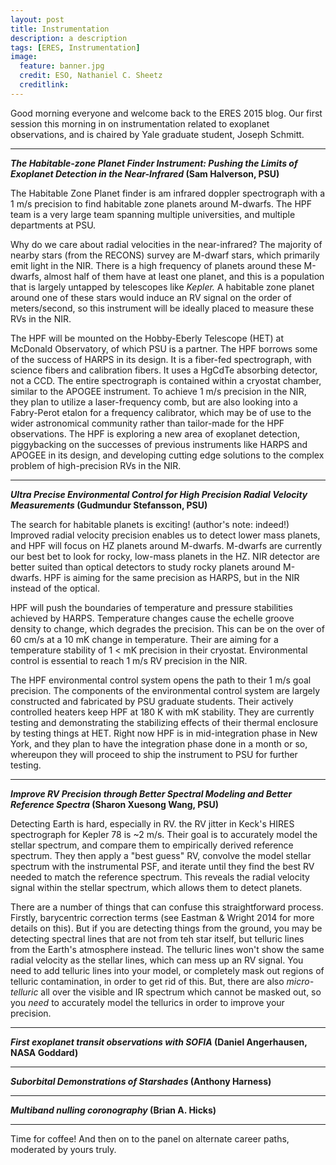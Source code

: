```yaml
---
layout: post
title: Instrumentation
description: a description 
tags: [ERES, Instrumentation]
image:
  feature: banner.jpg
  credit: ESO, Nathaniel C. Sheetz
  creditlink: 
---
```

Good morning everyone and welcome back to the ERES 2015 blog. Our first session this morning in on instrumentation related to exoplanet observations, and is chaired by Yale graduate student, Joseph Schmitt.

---
***The Habitable-zone Planet Finder Instrument: Pushing the Limits of Exoplanet Detection in the Near-Infrared* (Sam Halverson, PSU)**

The Habitable Zone Planet finder is am infrared doppler spectrograph with a 1 m/s precision to find habitable zone planets around M-dwarfs. The HPF team is a very large team spanning multiple universities, and multiple departments at PSU.

Why do we care about radial velocities in the near-infrared? The majority of nearby stars (from the RECONS) survey are M-dwarf stars, which primarily emit light in the NIR. There is a high frequency of planets around these M-dwarfs, almost half of them have at least one planet, and this is a population that is largely untapped by telescopes like *Kepler.* A habitable zone planet around one of these stars would induce an RV signal on the order of meters/second, so this instrument will be ideally placed to measure these RVs in the NIR.

The HPF will be mounted on the Hobby-Eberly Telescope (HET) at McDonald Observatory, of which PSU is a partner. The HPF borrows some of the success of HARPS in its design. It is a fiber-fed spectrograph, with science fibers and calibration fibers. It uses a HgCdTe absorbing detector, not a CCD. The entire spectrograph is contained within a cryostat chamber, similar to the APOGEE instrument. To achieve 1 m/s precision in the NIR, they plan to utilize a laser-frequency comb, but are also looking into a Fabry-Perot etalon for a frequency calibrator, which may be of use to the wider astronomical community rather than tailor-made for the HPF observations. The HPF is exploring a new area of exoplanet detection, piggybacking on the successes of previous instruments like HARPS and APOGEE in its design, and developing cutting edge solutions to the complex problem of high-precision RVs in the NIR.

---
***Ultra Precise Environmental Control for High Precision Radial Velocity Measurements* (Gudmundur Stefansson, PSU)**

The search for habitable planets is exciting! (author's note: indeed!) Improved radial velocity precision enables us to detect lower mass planets, and HPF will focus on HZ planets around M-dwarfs. M-dwarfs are currently our best bet to look for rocky, low-mass planets in the HZ. NIR detector are better suited than optical detectors to study rocky planets around M-dwarfs. HPF is aiming for the same precision as HARPS, but in the NIR instead of the optical.

HPF will push the boundaries of temperature and pressure stabilities achieved by HARPS. Temperature changes cause the echelle groove density to change, which degrades the precision. This can be on the over of 60 cm/s at a 10 mK change in temperature. Their are aiming for a temperature stability of 1 < mK precision in their cryostat. Environmental control is essential to reach 1 m/s RV precision in the NIR. 

The HPF environmental control system opens the path to their 1 m/s goal precision. The components of the environmental control system are largely constructed and fabricated by PSU graduate students. Their actively controlled heaters keep HPF at 180 K with mK stability. They are currently testing and demonstrating the stabilizing effects of their thermal enclosure by testing things at HET. Right now HPF is in mid-integration phase in New York, and they plan to have the integration phase done in a  month or so, whereupon they will proceed to ship the instrument to PSU for further testing.

---
***Improve RV Precision through Better Spectral Modeling and Better Reference Spectra* (Sharon Xuesong Wang, PSU)**

Detecting Earth is hard, especially in RV. the RV jitter in Keck's HIRES spectrograph for Kepler 78 is ~2 m/s. Their goal is to accurately model the stellar spectrum, and compare them to empirically derived reference spectrum. They then apply a "best guess" RV, convolve the model stellar spectrum with the instrumental PSF, and iterate until they find the best RV needed to match the reference spectrum. This reveals the radial velocity signal within the stellar spectrum, which allows them to detect planets.

There are a number of things that can confuse this straightforward process. Firstly, barycentric correction terms (see Eastman & Wright 2014 for more details on this). But if you are detecting things from the ground, you may be detecting spectral lines that are not from teh star itself, but telluric lines from the Earth's atmosphere instead.  The telluric lines won't show the same radial velocity as the stellar lines, which can mess up an RV signal. You need to add telluric lines into your model, or completely mask out regions of telluric contamination, in order to get rid of this. But, there are also *micro-telluric* all over the visible and IR spectrum which cannot be masked out, so you *need* to accurately model the tellurics in order to improve your precision.


---
***First exoplanet transit observations with SOFIA* (Daniel Angerhausen, NASA Goddard)**

---
***Suborbital Demonstrations of Starshades* (Anthony Harness)**

---
***Multiband nulling coronography* (Brian A. Hicks)**

---
Time for coffee! And then on to the panel on alternate career paths, moderated by yours truly.